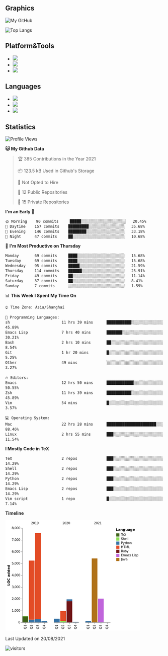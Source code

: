 ## Graphics

![My GitHub](https://github-readme-stats.vercel.app/api?username=SteamedFish&count_private=true&show_icons=true&theme=buefy&include_all_commits=false)

![Top Langs](https://github-readme-stats.vercel.app/api/top-langs/?username=SteamedFish&theme=buefy&hide=ruby&count_private=true&show_icons=true&layout=compact)

## Platform&Tools

* [![](https://img.shields.io/badge/ArchLinux--purple?style=flat-square&logo=ArchLinux)](https://www.archlinux.org/)
* [![](https://img.shields.io/badge/Gentoo-testing-purple?style=flat-square&logo=Gentoo)](https://www.gentoo.org/)
* [![](https://img.shields.io/badge/Doom%20Emacs-28-blue?style=flat-square&logo=Gnu%20emacs&logoColor=white)](https://www.gnu.org/software/emacs/)

## Languages

* [![](https://img.shields.io/badge/-Python-3776AB?style=flat-square&logo=python&logoColor=white)](https://www.python.org/)
* [![](https://img.shields.io/badge/-Bash-00ADD8?style=flat-square&logo=Gnu-bash&logoColor=white)](https://www.gnu.org/software/bash/)
* [![](https://img.shields.io/badge/-Go-00ADD8?style=flat-square&logo=go&logoColor=white)](https://golang.org/)

## Statistics

<!--START_SECTION:waka-->
![Profile Views](http://img.shields.io/badge/Profile%20Views-7-blue)

**🐱 My Github Data** 

> 🏆 385 Contributions in the Year 2021
 > 
> 📦 123.5 kB Used in Github's Storage 
 > 
> 🚫 Not Opted to Hire
 > 
> 📜 12 Public Repositories 
 > 
> 🔑 15 Private Repositories  
 > 
**I'm an Early 🐤** 

```text
🌞 Morning    90 commits     █████░░░░░░░░░░░░░░░░░░░░   20.45% 
🌆 Daytime    157 commits    █████████░░░░░░░░░░░░░░░░   35.68% 
🌃 Evening    146 commits    ████████░░░░░░░░░░░░░░░░░   33.18% 
🌙 Night      47 commits     ██░░░░░░░░░░░░░░░░░░░░░░░   10.68%

```
📅 **I'm Most Productive on Thursday** 

```text
Monday       69 commits     ████░░░░░░░░░░░░░░░░░░░░░   15.68% 
Tuesday      69 commits     ████░░░░░░░░░░░░░░░░░░░░░   15.68% 
Wednesday    95 commits     █████░░░░░░░░░░░░░░░░░░░░   21.59% 
Thursday     114 commits    ██████░░░░░░░░░░░░░░░░░░░   25.91% 
Friday       49 commits     ██░░░░░░░░░░░░░░░░░░░░░░░   11.14% 
Saturday     37 commits     ██░░░░░░░░░░░░░░░░░░░░░░░   8.41% 
Sunday       7 commits      ░░░░░░░░░░░░░░░░░░░░░░░░░   1.59%

```


📊 **This Week I Spent My Time On** 

```text
⌚︎ Time Zone: Asia/Shanghai

💬 Programming Languages: 
sh                       11 hrs 39 mins      ███████████░░░░░░░░░░░░░░   45.89% 
Emacs Lisp               7 hrs 40 mins       ███████░░░░░░░░░░░░░░░░░░   30.21% 
Bash                     2 hrs 10 mins       ██░░░░░░░░░░░░░░░░░░░░░░░   8.54% 
Git                      1 hr 20 mins        █░░░░░░░░░░░░░░░░░░░░░░░░   5.25% 
Other                    49 mins             ░░░░░░░░░░░░░░░░░░░░░░░░░   3.27%

🔥 Editors: 
Emacs                    12 hrs 50 mins      ████████████░░░░░░░░░░░░░   50.55% 
Zsh                      11 hrs 39 mins      ███████████░░░░░░░░░░░░░░   45.89% 
Vim                      54 mins             █░░░░░░░░░░░░░░░░░░░░░░░░   3.57%

💻 Operating System: 
Mac                      22 hrs 28 mins      ██████████████████████░░░   88.46% 
Linux                    2 hrs 55 mins       ███░░░░░░░░░░░░░░░░░░░░░░   11.54%

```

**I Mostly Code in TeX** 

```text
TeX                      2 repos             ███░░░░░░░░░░░░░░░░░░░░░░   14.29% 
Shell                    2 repos             ███░░░░░░░░░░░░░░░░░░░░░░   14.29% 
Python                   2 repos             ███░░░░░░░░░░░░░░░░░░░░░░   14.29% 
Emacs Lisp               2 repos             ███░░░░░░░░░░░░░░░░░░░░░░   14.29% 
Vim script               1 repo              █░░░░░░░░░░░░░░░░░░░░░░░░   7.14%

```


**Timeline**

![Chart not found](https://raw.githubusercontent.com/SteamedFish/SteamedFish/master/charts/bar_graph.png) 


 Last Updated on 20/08/2021
<!--END_SECTION:waka-->

![visitors](https://visitor-badge.laobi.icu/badge?page_id=SteamedFish.SteamedFish)
